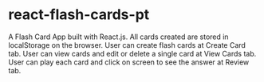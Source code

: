 # react-flash-cards-pt
A Flash Card App built with React.js. 
All cards created are stored in localStorage on the browser.
User can create flash cards at Create Card tab.
User can view cards and edit or delete a single card at View Cards tab.
User can play each card and click on screen to see the answer at Review tab.
